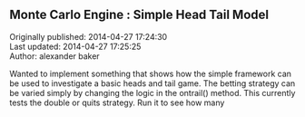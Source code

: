 ## Monte Carlo Engine : Simple Head Tail Model  
Originally published: 2014-04-27 17:24:30  
Last updated: 2014-04-27 17:25:25  
Author: alexander baker  
  
Wanted to implement something that shows how the simple framework can be used to investigate a basic heads and tail game. The betting strategy can be varied simply by changing the logic in the ontrail() method. This currently tests the double or quits strategy. Run it to see how many 
